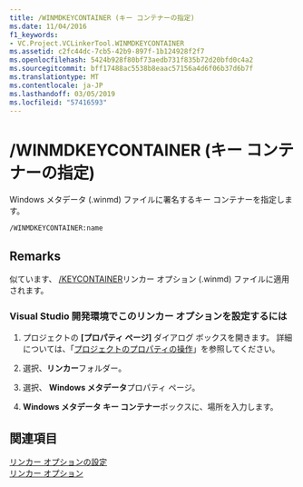 ```yaml
---
title: /WINMDKEYCONTAINER (キー コンテナーの指定)
ms.date: 11/04/2016
f1_keywords:
- VC.Project.VCLinkerTool.WINMDKEYCONTAINER
ms.assetid: c2fc44dc-7cb5-42b9-897f-1b124928f2f7
ms.openlocfilehash: 5424b928f80bf73aedb731f835b72d20bfd0c4a2
ms.sourcegitcommit: bff17488ac5538b8eaac57156a4d6f06b37d6b7f
ms.translationtype: MT
ms.contentlocale: ja-JP
ms.lasthandoff: 03/05/2019
ms.locfileid: "57416593"
---
```

# <a name="winmdkeycontainer-specify-key-container"></a>/WINMDKEYCONTAINER (キー コンテナーの指定)

Windows メタデータ (.winmd) ファイルに署名するキー コンテナーを指定します。

```
/WINMDKEYCONTAINER:name
```

## <a name="remarks"></a>Remarks

似ています、 [/KEYCONTAINER](../../build/reference/keycontainer-specify-a-key-container-to-sign-an-assembly.md)リンカー オプション (.winmd) ファイルに適用されます。

### <a name="to-set-this-linker-option-in-the-visual-studio-development-environment"></a>Visual Studio 開発環境でこのリンカー オプションを設定するには

1. プロジェクトの **[プロパティ ページ]** ダイアログ ボックスを開きます。 詳細については、「[プロジェクトのプロパティの操作](../../ide/working-with-project-properties.md)」を参照してください。

1. 選択、**リンカー**フォルダー。

1. 選択、 **Windows メタデータ**プロパティ ページ。

1. **Windows メタデータ キー コンテナー**ボックスに、場所を入力します。

## <a name="see-also"></a>関連項目

[リンカー オプションの設定](../../build/reference/setting-linker-options.md)<br/>
[リンカー オプション](../../build/reference/linker-options.md)
